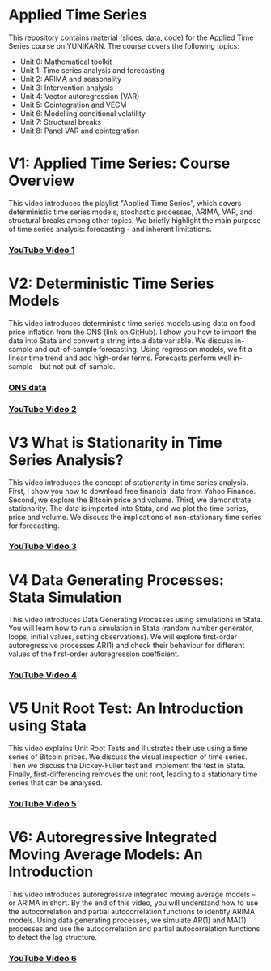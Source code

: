 # Applied Time Series
This repository contains material (slides, data, code) for the Applied Time Series course on YUNIKARN. The course covers the following topics:
- Unit 0: Mathematical toolkit
- Unit 1: Time series analysis and forecasting
- Unit 2: ARIMA and seasonality
- Unit 3: Intervention analysis
- Unit 4: Vector autoregression (VAR)
- Unit 5: Cointegration and VECM
- Unit 6: Modelling conditional volatility
- Unit 7: Structural breaks
- Unit 8: Panel VAR and cointegration

# V1: Applied Time Series: Course Overview
This video introduces the playlist "Applied Time Series", which covers deterministic time series models, stochastic processes, ARIMA, VAR, and structural breaks among other topics. We briefly highlight the main purpose of time series analysis: forecasting - and inherent limitations. 
### [YouTube Video 1](https://youtu.be/Y6Im7Mvknlg)

# V2: Deterministic Time Series Models
This video introduces deterministic time series models using data on food price inflation from the ONS (link on GitHub). I show you how to import the data into Stata and convert a string into a date variable. We discuss in-sample and out-of-sample forecasting. Using regression models, we fit a linear time trend and add high-order terms. Forecasts perform well in-sample - but not out-of-sample.
### [ONS data](https://www.ons.gov.uk/economy/inflationandpriceindices/datasets/consumerpriceindices)
### [YouTube Video 2](https://youtu.be/HiVjD3v1yoQ)

# V3 What is Stationarity in Time Series Analysis?
This video introduces the concept of stationarity in time series analysis. First, I show you how to download free financial data from Yahoo Finance. Second, we explore the Bitcoin price and volume. Third, we demonstrate stationarity. The data is imported into Stata, and we plot the time series, price and volume. We discuss the implications of non-stationary time series for forecasting.
### [YouTube Video 3](https://youtu.be/1Ygv-4SSqQE)

# V4 Data Generating Processes: Stata Simulation
This video introduces Data Generating Processes using simulations in Stata. You will learn how to run a simulation in Stata (random number generator, loops, initial values, setting observations). We will explore first-order autoregressive processes AR(1) and check their behaviour for different values of the first-order autoregression coefficient. 
### [YouTube Video 4](https://youtu.be/mUc9MipVgYk)

# V5 Unit Root Test: An Introduction using Stata
This video explains Unit Root Tests and illustrates their use using a time series of Bitcoin prices. We discuss the visual inspection of time series. Then we discuss the Dickey-Fuller test and implement the test in Stata. Finally, first-differencing removes the unit root, leading to a stationary time series that can be analysed.
### [YouTube Video 5](https://youtu.be/jLB8RwA6Wm4)

# V6: Autoregressive Integrated Moving Average Models: An Introduction
This video introduces autoregressive integrated moving average models – or ARIMA in short. By the end of this video, you will understand how to use the autocorrelation and partial autocorrelation functions to identify ARIMA models. Using data generating processes, we simulate AR(1) and MA(1) processes and use the autocorrelation and partial autocorrelation functions to detect the lag structure.
### [YouTube Video 6](https://youtu.be/RaH4b0CHD7o)

